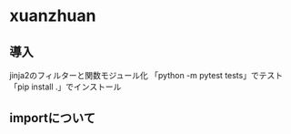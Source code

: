 # xuanzhuan

## 導入
jinja2のフィルターと関数モジュール化
「python -m pytest tests」でテスト
「pip install .」でインストール

## importについて
